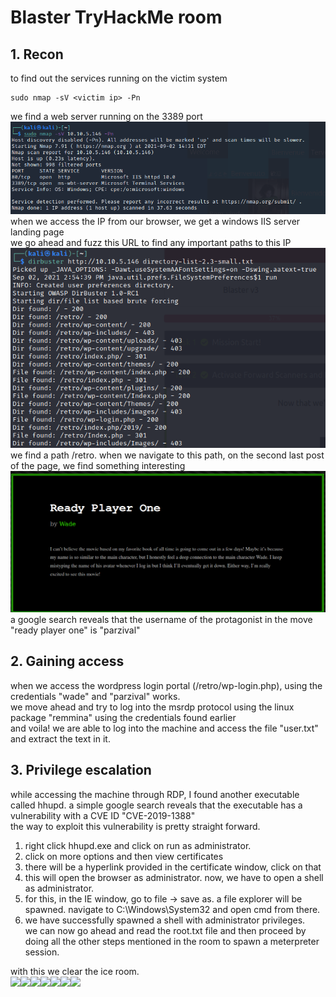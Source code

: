 # Blaster TryHackMe room
## 1. Recon
to find out the services running on the victim system
```
sudo nmap -sV <victim ip> -Pn
```
we find a web server running on the 3389 port
![img for recon](recon.png) <br>
when we access the IP from our browser, we get a windows IIS server landing page <br>
we go ahead and fuzz this URL to find any important paths to this IP
![img for fuzz](fuzz.png) <br>
we find a path /retro. when we navigate to this path, on the second last post of the page, we find something interesting
![img post](post.png) <br>
a google search reveals that the username of the protagonist in the move "ready player one" is "parzival" <br>
## 2. Gaining access
when we access the wordpress login portal (/retro/wp-login.php), using the credentials "wade" and "parzival" works. <br>
we move ahead and try to log into the msrdp protocol using the linux package "remmina" using the credentials found earlier <br>
and voila! we are able to log into the machine and access the file "user.txt" and extract the text in it.
## 3. Privilege escalation
while accessing the machine through RDP, I found another executable called hhupd. a simple google search reveals that the executable has a vulnerability with a CVE ID "CVE-2019-1388" <br>
the way to exploit this vulnerability is pretty straight forward.
1. right click hhupd.exe and click on run as administrator.
2. click on more options and then view certificates
3. there will be a hyperlink provided in the certificate window, click on that
4. this will open the browser as administrator. now, we have to open a shell as administrator.
5. for this, in the IE window, go to file -> save as. a file explorer will be spawned. navigate to C:\Windows\System32 and open cmd from there.
6. we have successfully spawned a shell with administrator privileges. <br>
we can now go ahead and read the root.txt file and then proceed by doing all the other steps mentioned in the room to spawn a meterpreter session.

with this we clear the ice room.<br>
<img src="https://emojis.slackmojis.com/emojis/images/1563480763/5999/meow_party.gif?1563480763" width="30"/><img src="https://emojis.slackmojis.com/emojis/images/1563480763/5999/meow_party.gif?1563480763" width="30"/><img src="https://emojis.slackmojis.com/emojis/images/1563480763/5999/meow_party.gif?1563480763" width="30"/><img src="https://emojis.slackmojis.com/emojis/images/1563480763/5999/meow_party.gif?1563480763" width="30"/><img src="https://emojis.slackmojis.com/emojis/images/1563480763/5999/meow_party.gif?1563480763" width="30"/><img src="https://emojis.slackmojis.com/emojis/images/1563480763/5999/meow_party.gif?1563480763" width="30"/><img src="https://emojis.slackmojis.com/emojis/images/1563480763/5999/meow_party.gif?1563480763" width="30"/>
